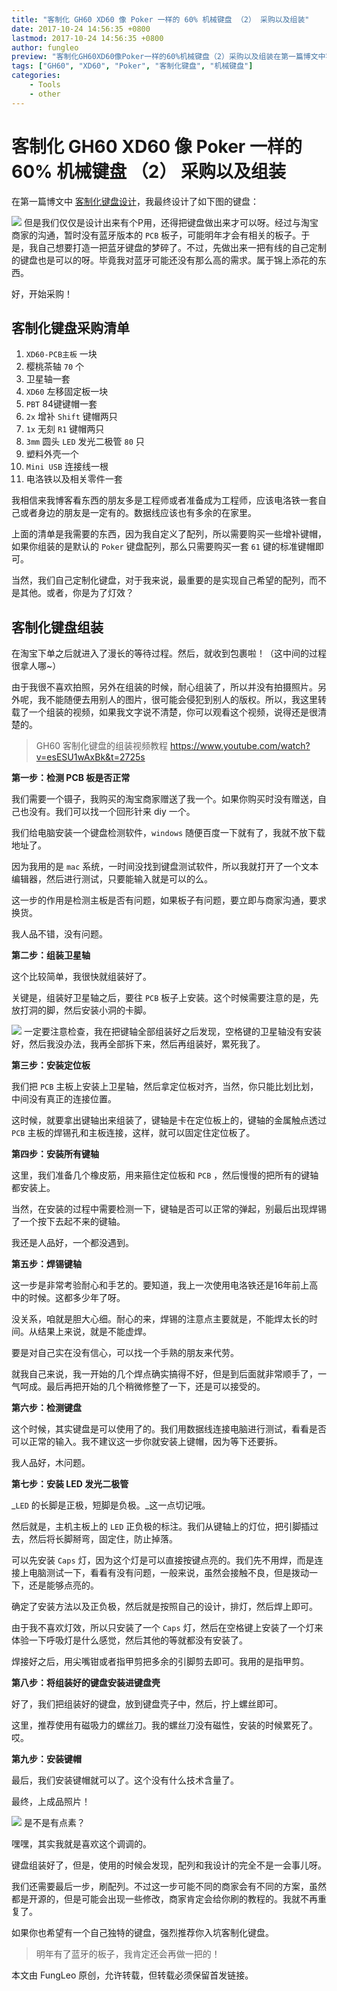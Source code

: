 ```yaml
---
title: "客制化 GH60 XD60 像 Poker 一样的 60% 机械键盘 （2） 采购以及组装"
date: 2017-10-24 14:56:35 +0800
lastmod: 2017-10-24 14:56:35 +0800
author: fungleo
preview: "客制化GH60XD60像Poker一样的60%机械键盘（2）采购以及组装在第一篇博文中客制化键盘设计，我最终设计了如下图的键盘：但是我们仅仅是设计出来有个P用，还得把键盘做出来才可以呀。经过与淘宝商家的沟通，暂时没有蓝牙版本的PCB板子，可能明年才会有相关的板子。于是，我自己想要打造一把蓝牙键盘的梦碎了。不过，先做出来一把有线的自己定制的键盘也是可以的呀。毕竟我对蓝牙可能还没"
tags: ["GH60", "XD60", "Poker", "客制化键盘", "机械键盘"]
categories:
    - Tools
    - other
---
```


# 客制化 GH60 XD60 像 Poker 一样的 60% 机械键盘 （2） 采购以及组装

在第一篇博文中 [客制化键盘设计](http://blog.csdn.net/FungLeo/article/details/78328698)，我最终设计了如下图的键盘：

![](https://raw.githubusercontent.com/fengcms/articles/master/image/9b/1986ab4f516f332ebba671041debfd.png)
但是我们仅仅是设计出来有个P用，还得把键盘做出来才可以呀。经过与淘宝商家的沟通，暂时没有蓝牙版本的 `PCB` 板子，可能明年才会有相关的板子。于是，我自己想要打造一把蓝牙键盘的梦碎了。不过，先做出来一把有线的自己定制的键盘也是可以的呀。毕竟我对蓝牙可能还没有那么高的需求。属于锦上添花的东西。

好，开始采购！

## 客制化键盘采购清单

1. `XD60-PCB主板` 一块
2. 樱桃茶轴 `70` 个
3. 卫星轴一套
4. `XD60` 左移固定板一块
5. `PBT` 84键键帽一套
6. `2x` 增补 `Shift` 键帽两只
7. `1x` 无刻 `R1` 键帽两只
8. `3mm` 圆头 `LED` 发光二极管 `80` 只
9. 塑料外壳一个
10. `Mini USB` 连接线一根
11. 电洛铁以及相关零件一套

我相信来我博客看东西的朋友多是工程师或者准备成为工程师，应该电洛铁一套自己或者身边的朋友是一定有的。数据线应该也有多余的在家里。

上面的清单是我需要的东西，因为我自定义了配列，所以需要购买一些增补键帽，如果你组装的是默认的 `Poker` 键盘配列，那么只需要购买一套 `61` 键的标准键帽即可。

当然，我们自己定制化键盘，对于我来说，最重要的是实现自己希望的配列，而不是其他。或者，你是为了灯效？

## 客制化键盘组装

在淘宝下单之后就进入了漫长的等待过程。然后，就收到包裹啦！（这中间的过程很拿人哪~）

由于我很不喜欢拍照，另外在组装的时候，耐心组装了，所以并没有拍摄照片。另外呢，我不能随便去用别人的图片，很可能会侵犯到别人的版权。所以，我这里转载了一个组装的视频，如果我文字说不清楚，你可以观看这个视频，说得还是很清楚的。

> GH60 客制化键盘的组装视频教程 https://www.youtube.com/watch?v=esESU1wAxBk&t=2725s

**第一步：检测 PCB 板是否正常**

我们需要一个镊子，我购买的淘宝商家赠送了我一个。如果你购买时没有赠送，自己也没有。我们可以找一个回形针来 diy 一个。

我们给电脑安装一个键盘检测软件，`windows` 随便百度一下就有了，我就不放下载地址了。 

因为我用的是 `mac` 系统，一时间没找到键盘测试软件，所以我就打开了一个文本编辑器，然后进行测试，只要能输入就是可以的么。

这一步的作用是检测主板是否有问题，如果板子有问题，要立即与商家沟通，要求换货。

我人品不错，没有问题。

**第二步：组装卫星轴**

这个比较简单，我很快就组装好了。

关键是，组装好卫星轴之后，要往 `PCB` 板子上安装。这个时候需要注意的是，先放打洞的脚，然后安装小洞的卡脚。

![](https://raw.githubusercontent.com/fengcms/articles/master/image/b3/fa45aa76cf3449d5dbc9d85a6b0ac9.png)
一定要注意检查，我在把键轴全部组装好之后发现，空格键的卫星轴没有安装好，然后我没办法，我再全部拆下来，然后再组装好，累死我了。

**第三步：安装定位板**

我们把 `PCB` 主板上安装上卫星轴，然后拿定位板对齐，当然，你只能比划比划，中间没有真正的连接位置。

这时候，就要拿出键轴出来组装了，键轴是卡在定位板上的，键轴的金属触点透过 `PCB` 主板的焊锡孔和主板连接，这样，就可以固定住定位板了。

**第四步：安装所有键轴**

这里，我们准备几个橡皮筋，用来箍住定位板和 `PCB` ，然后慢慢的把所有的键轴都安装上。

当然，在安装的过程中需要检测一下，键轴是否可以正常的弹起，别最后出现焊锡了一个按下去起不来的键轴。

我还是人品好，一个都没遇到。

**第五步：焊锡键轴**

这一步是非常考验耐心和手艺的。要知道，我上一次使用电洛铁还是16年前上高中的时候。这都多少年了呀。

没关系，咱就是胆大心细。耐心的来，焊锡的注意点主要就是，不能焊太长的时间。从结果上来说，就是不能虚焊。

要是对自己实在没有信心，可以找一个手熟的朋友来代劳。

就我自己来说，我一开始的几个焊点确实搞得不好，但是到后面就非常顺手了，一气呵成。最后再把开始的几个稍微修整了一下，还是可以接受的。

**第六步：检测键盘**

这个时候，其实键盘是可以使用了的。我们用数据线连接电脑进行测试，看看是否可以正常的输入。我不建议这一步你就安装上键帽，因为等下还要拆。

我人品好，木问题。

**第七步：安装 LED 发光二极管**

_`LED` 的长脚是正极，短脚是负极。_这一点切记哦。

然后就是，主机主板上的 `LED` 正负极的标注。我们从键轴上的灯位，把引脚插过去，然后将长脚掰弯，固定住，防止掉落。

可以先安装 `Caps` 灯，因为这个灯是可以直接按键点亮的。我们先不用焊，而是连接上电脑测试一下，看看有没有问题，一般来说，虽然会接触不良，但是拨动一下，还是能够点亮的。

确定了安装方法以及正负极，然后就是按照自己的设计，排灯，然后焊上即可。

由于我不喜欢灯效，所以只安装了一个 `Caps` 灯，然后在空格键上安装了一个灯来体验一下呼吸灯是什么感觉，然后其他的等就都没有安装了。

焊接好之后，用尖嘴钳或者指甲剪把多余的引脚剪去即可。我用的是指甲剪。

**第八步：将组装好的键盘安装进键盘壳**

好了，我们把组装好的键盘，放到键盘壳子中，然后，拧上螺丝即可。

这里，推荐使用有磁吸力的螺丝刀。我的螺丝刀没有磁性，安装的时候累死了。哎。

**第九步：安装键帽**

最后，我们安装键帽就可以了。这个没有什么技术含量了。

最终，上成品照片！

![](https://raw.githubusercontent.com/fengcms/articles/master/image/ae/f24c87b027e389981c180f276cfd18.png)
是不是有点素？

嘿嘿，其实我就是喜欢这个调调的。

键盘组装好了，但是，使用的时候会发现，配列和我设计的完全不是一会事儿呀。

我们还需要最后一步，刷配列。不过这一步可能不同的商家会有不同的方案，虽然都是开源的，但是可能会出现一些修改，商家肯定会给你刷的教程的。我就不再重复了。

如果你也希望有一个自己独特的键盘，强烈推荐你入坑客制化键盘。

> 明年有了蓝牙的板子，我肯定还会再做一把的！

本文由 FungLeo 原创，允许转载，但转载必须保留首发链接。

